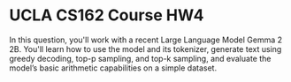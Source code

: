 # UCLA CS162 Course HW4

In this question, you'll work with a recent Large Language Model Gemma 2 2B. You'll learn how to use the model and its tokenizer, generate text using greedy decoding, top-p sampling, and top-k sampling, and evaluate the model’s basic arithmetic capabilities on a simple dataset.
